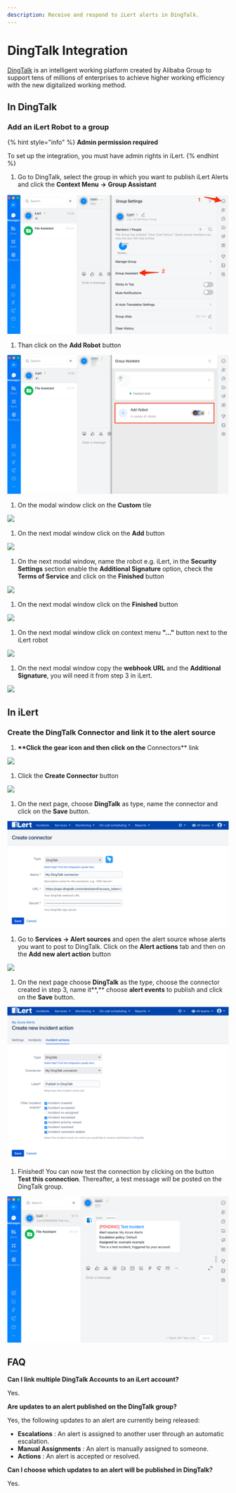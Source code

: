 ```yaml
---
description: Receive and respond to iLert alerts in DingTalk.
---
```


# DingTalk Integration

[DingTalk](https://www.dingtalk.com) is an intelligent working platform created by Alibaba Group to support tens of millions of enterprises to achieve higher working efficiency with the new digitalized working method.

## In DingTalk <a href="#in-dingtalk" id="in-dingtalk"></a>

### Add an iLert Robot to a group

{% hint style="info" %}
**Admin permission required**

To set up the integration, you must have admin rights in iLert.
{% endhint %}

1. Go to DingTalk, select the group in which you want to publish iLert Alerts and click the **Context Menu** **->** **Group Assistant**

![](../.gitbook/assets/DingTalk.png)

1. Than click on the **Add Robot** button

![](<../.gitbook/assets/DingTalk (1).png>)

1. On the modal window click on the **Custom** tile

![](../.gitbook/assets/Screenshot\_27\_05\_21\_\_14\_49.png)

1. On the next modal window click on the **Add** button

![](../.gitbook/assets/Screenshot\_27\_05\_21\_\_14\_52.png)

1. On the next modal window, name the robot e.g. iLert, in the **Security Settings** section enable the **Additional Signature** option, check the **Terms of Service** and click on the **Finished** button

![](../.gitbook/assets/Screenshot\_27\_05\_21\_\_14\_58.png)

1. On the next modal window click on the **Finished** button

![](<../.gitbook/assets/Screenshot\_27\_05\_21\_\_15\_03 (1).png>)

1. On the next modal window click on context menu **"..."** button next to the iLert robot&#x20;

![](../.gitbook/assets/Screenshot\_27\_05\_21\_\_15\_24.png)

1. On the next modal window copy the **webhook URL** and the **Additional Signature**, you will need it from step 3 in iLert.

![](../.gitbook/assets/Screenshot\_27\_05\_21\_\_15\_27.png)

## In iLert <a href="#in-ilert" id="in-ilert"></a>

### Create the DingTalk Connector and link it to the alert source

1. **\*\*Click the gear icon and then click on the** Connectors\*\* link

![](../.gitbook/assets/Screenshot\_16\_03\_21\_\_15\_46.png)

1. Click the **Create Connector** button

![](../.gitbook/assets/Screenshot\_16\_03\_21\_\_15\_48.png)

1. On the next page, choose **DingTalk** as type, name the connector and click on the **Save** button.

![](<../.gitbook/assets/iLert (83).png>)

1. Go to **Services -> Alert sources** and open the alert source whose alerts you want to post to DingTalk. Click on the **Alert actions** tab and then on the **Add new alert action** button

![](../.gitbook/assets/Screenshot\_16\_03\_21\_\_16\_04.png)

1. On the next page choose **DingTalk** as the type, choose the connector created in step 3, name it**,** choose **alert events** to publish and click on the **Save** button.

![](<../.gitbook/assets/iLert (84).png>)

1. Finished! You can now test the connection by clicking on the button **Test this connection**. Thereafter, a test message will be posted on the DingTalk group.

![](<../.gitbook/assets/DingTalk (2).png>)

## FAQ <a href="#faq" id="faq"></a>

**Can I link multiple DingTalk Accounts to an iLert account?**

Yes.

**Are updates to an alert published on the DingTalk group?**

Yes, the following updates to an alert are currently being released:

* **Escalations** : An alert is assigned to another user through an automatic escalation.
* **Manual Assignments** : An alert is manually assigned to someone.
* **Actions** : An alert is accepted or resolved.

**Can I choose which updates to an alert will be published in DingTalk?**

Yes.
